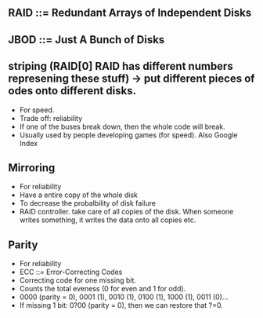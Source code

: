 ## RAID ::= Redundant Arrays of Independent Disks
## JBOD ::= Just A Bunch of Disks
## striping (RAID[0] RAID has different numbers represening these stuff) -> put different pieces of odes onto different disks. 
- For speed. 
- Trade off: reliability
- If one of the buses break down, then the whole code will break.
- Usually used by people developing games (for speed). Also Google Index

## Mirroring
- For reliability
- Have a entire copy of the whole disk
- To decrease the probalbility of disk failure
- RAID controller. take care of all copies of the disk. When someone writes something, it writes the data onto all copies etc.

## Parity
- For reliability
- ECC ::= Error-Correcting Codes
- Correcting code for one missing bit.
- Counts the total eveness (0 for even and 1 for odd).
- 0000 (parity = 0), 0001 (1), 0010 (1), 0100 (1), 1000 (1), 0011 (0)...
- If missing 1 bit: 0?00 (parity = 0), then we can restore that ?=0.

